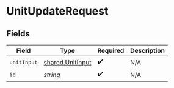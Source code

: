 # UnitUpdateRequest


## Fields

| Field                                                | Type                                                 | Required                                             | Description                                          |
| ---------------------------------------------------- | ---------------------------------------------------- | ---------------------------------------------------- | ---------------------------------------------------- |
| `unitInput`                                          | [shared.UnitInput](../../models/shared/unitinput.md) | :heavy_check_mark:                                   | N/A                                                  |
| `id`                                                 | *string*                                             | :heavy_check_mark:                                   | N/A                                                  |